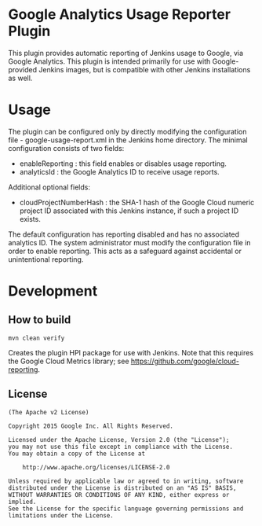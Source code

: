 Google Analytics Usage Reporter Plugin
====================

This plugin provides automatic reporting of Jenkins usage to Google, via Google Analytics. This plugin is intended primarily for use with Google-provided Jenkins images, but is compatible with other Jenkins installations as well.

Usage
===
The plugin can be configured only by directly modifying the configuration file - google-usage-report.xml in the Jenkins home directory. The minimal configuration consists of two fields:

*  enableReporting : this field enables or disables usage reporting.
*  analyticsId : the Google Analytics ID to receive usage reports.

Additional optional fields:

*  cloudProjectNumberHash : the SHA-1 hash of the Google Cloud numeric project ID associated with this Jenkins instance, if such a project ID exists.

The default configuration has reporting disabled and has no associated analytics ID. The system administrator must modify the configuration file in order to enable reporting. This acts as a safeguard against accidental or unintentional reporting.

Development
===========

How to build
--------------

	mvn clean verify

Creates the plugin HPI package for use with Jenkins. Note that this requires the Google Cloud Metrics library; see https://github.com/google/cloud-reporting.


License
-------

	(The Apache v2 License)

    Copyright 2015 Google Inc. All Rights Reserved.

    Licensed under the Apache License, Version 2.0 (the "License");
    you may not use this file except in compliance with the License.
    You may obtain a copy of the License at

        http://www.apache.org/licenses/LICENSE-2.0

    Unless required by applicable law or agreed to in writing, software
    distributed under the License is distributed on an "AS IS" BASIS,
    WITHOUT WARRANTIES OR CONDITIONS OF ANY KIND, either express or implied.
    See the License for the specific language governing permissions and
    limitations under the License.
